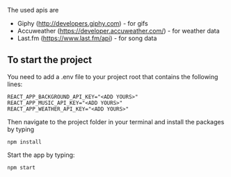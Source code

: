 The used apis are

- Giphy (http://developers.giphy.com) - for gifs
- Accuweather (https://developer.accuweather.com/) - for weather data
- Last.fm (https://www.last.fm/api) - for song data

## To start the project

You need to add a .env file to your project root that contains the following lines:

```
REACT_APP_BACKGROUND_API_KEY="<ADD YOURS>"
REACT_APP_MUSIC_API_KEY="<ADD YOURS>"
REACT_APP_WEATHER_API_KEY="<ADD YOURS>"
```

Then navigate to the project folder in your terminal and install the packages by
typing

```
npm install
```

Start the app by typing:

```
npm start
```
